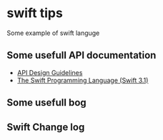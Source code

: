 # swift tips
Some example of swift languge 
## Some usefull API documentation
 - [API Design Guidelines](https://swift.org/documentation/api-design-guidelines/)
 - [The Swift Programming Language (Swift 3.1)](https://developer.apple.com/library/content/documentation/Swift/Conceptual/Swift_Programming_Language/TheBasics.html#//apple_ref/doc/uid/TP40014097-CH5-ID309)
 
## Some usefull bog 

## Swift Change log


